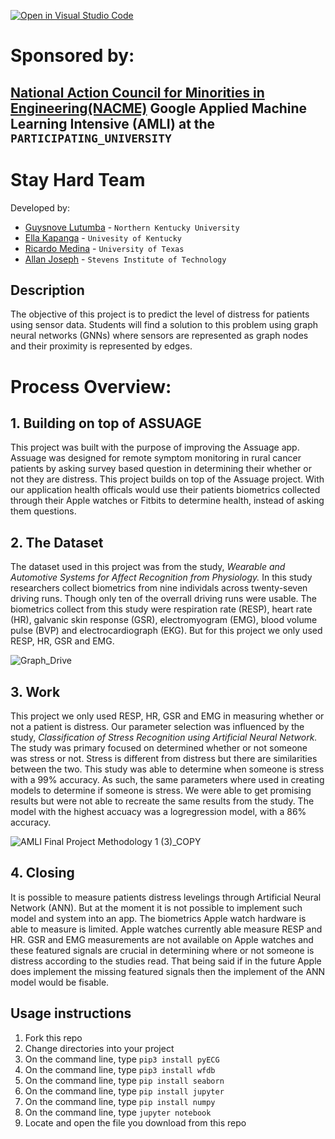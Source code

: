 [![Open in Visual Studio Code](https://classroom.github.com/assets/open-in-vscode-c66648af7eb3fe8bc4f294546bfd86ef473780cde1dea487d3c4ff354943c9ae.svg)](https://classroom.github.com/online_ide?assignment_repo_id=8127862&assignment_repo_type=AssignmentRepo)

# Sponsored by:
## [National Action Council for Minorities in Engineering(NACME)](https://www.nacme.org) Google Applied Machine Learning Intensive (AMLI) at the `PARTICIPATING_UNIVERSITY`

# Stay Hard Team

Developed by: 
- [Guysnove Lutumba](https://github.com/guysnove) - `Northern Kentucky University`
- [Ella Kapanga](https://github.com/Elle-Her) - `Univesity of Kentucky` 
- [Ricardo Medina](https://github.com/ricardoenocmedina) - `University of Texas` 
- [Allan Joseph](https://github.com/authenticArchitect) - `Stevens Institute of Technology`


## Description
 The objective of this project is to predict the level of distress for patients using sensor data. Students will find a solution to this problem using graph neural networks (GNNs) where sensors are represented as graph nodes and their proximity is represented by edges.
 
# Process Overview:
## 1. Building on top of ASSUAGE
 This project was built with the purpose of improving the Assuage app. Assuage was designed for remote symptom monitoring in rural cancer patients by asking survey based question in determining their whether or not they are distress. This project builds on top of the Assuage project. With our application health officals would use their patients biometrics collected through their Apple watches or Fitbits to determine health, instead of asking them questions.

## 2. The Dataset
 The dataset used in this project was from the study, *Wearable and Automotive Systems for Affect Recognition from Physiology.* In this study researchers collect biometrics from nine individals across twenty-seven driving runs. Though only ten of the overrall driving runs were usable. The biometrics collect from this study were respiration rate (RESP), heart rate (HR), galvanic skin response (GSR),  electromyogram (EMG), blood volume pulse (BVP) and electrocardiograph (EKG). But for this project we only used RESP, HR, GSR and EMG.
 
 ![Graph_Drive](https://user-images.githubusercontent.com/32984143/181356665-42c631a3-2a55-4c20-9e87-214f49704df1.png)


## 3. Work
  This project we only used RESP, HR, GSR and EMG in measuring whether or not a patient is distress. Our parameter selection was influenced by the study, *Classification of Stress Recognition using Artificial Neural Network.* The study was primary focused on determined whether or not someone was stress or not. Stress is different from distress but there are similarities between the two. This study was able to determine when someone is stress with a 99% accuracy. As such, the same parameters where used in creating models to determine if someone is stress. We were able to get promising results but were not able to recreate the same results from the study. The model with the highest accuacy was a logregression model, with a 86% accuracy. 

![AMLI Final Project Methodology 1 (3)_COPY](https://user-images.githubusercontent.com/32984143/181356219-ac79aabd-2dd2-4d87-b39d-c7a8237a23a7.png)


## 4. Closing
 It is possible to measure patients distress levelings through Artificial Neural Network (ANN). But at the moment it is not possible to implement such model and system into an app. The biometrics Apple watch hardware is able to measure is limited. Apple watches currently able measure RESP and HR. GSR and EMG measurements are not available on Apple watches and these featured signals are crucial in determining where or not someone is distress according to the studies read. That being said if in the future Apple does implement the missing featured signals then the implement of the ANN model would be fisable.
  
  
## Usage instructions

1. Fork this repo
2. Change directories into your project
3. On the command line, type `pip3 install pyECG`
4. On the command line, type `pip3 install wfdb`
5. On the command line, type `pip install seaborn`
6. On the command line, type `pip install jupyter`
7. On the command line, type `pip install numpy`
8. On the command line, type `jupyter notebook`
9. Locate and open the file you download from this repo
